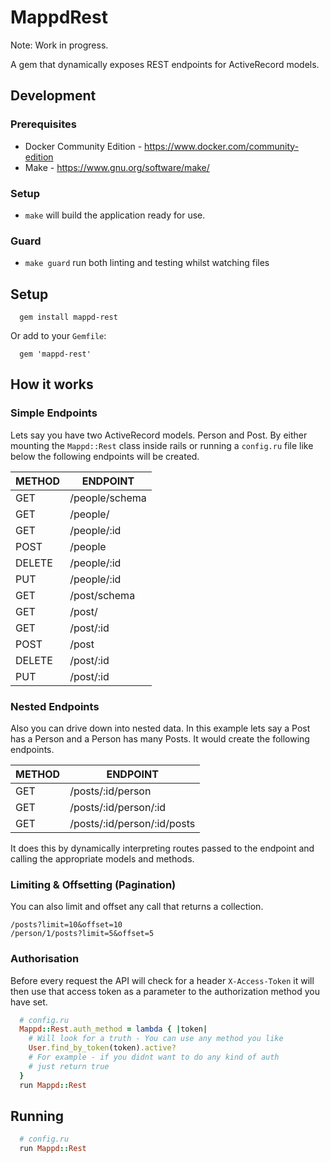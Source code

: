 # MappdRest

Note: Work in progress.

A gem that dynamically exposes REST endpoints for ActiveRecord models.

## Development

### Prerequisites

* Docker Community Edition - https://www.docker.com/community-edition
* Make - https://www.gnu.org/software/make/

### Setup

* `make` will build the application ready for use.

### Guard

* `make guard` run both linting and testing whilst watching files

## Setup

```
  gem install mappd-rest
```

Or add to your `Gemfile`:

```
  gem 'mappd-rest'
```

## How it works

### Simple Endpoints

Lets say you have two ActiveRecord models. Person and Post. By either mounting the `Mappd::Rest` class inside rails or running a `config.ru` file like below the following endpoints will be created.

| METHOD | ENDPOINT |
| --- | --- |
| GET | /people/schema |
| GET | /people/ |
| GET | /people/:id |
| POST | /people |
| DELETE | /people/:id |
| PUT | /people/:id |
| GET | /post/schema |
| GET | /post/ |
| GET | /post/:id |
| POST | /post |
| DELETE | /post/:id |
| PUT | /post/:id |

### Nested Endpoints

Also you can drive down into nested data. In this example lets say a Post has a Person and a Person has many Posts. It would create the following endpoints.


| METHOD | ENDPOINT |
| --- | --- |
| GET | /posts/:id/person |
| GET | /posts/:id/person/:id |
| GET | /posts/:id/person/:id/posts |

It does this by dynamically interpreting routes passed to the endpoint and calling the appropriate models and methods.

### Limiting & Offsetting (Pagination)
You can also limit and offset any call that returns a collection.

`/posts?limit=10&offset=10`  
`/person/1/posts?limit=5&offset=5`

### Authorisation

Before every request the API will check for a header `X-Access-Token` 
it will then use that access token as a parameter to the authorization method you have set.

```ruby
  # config.ru
  Mappd::Rest.auth_method = lambda { |token|
    # Will look for a truth - You can use any method you like
    User.find_by_token(token).active?
    # For example - if you didnt want to do any kind of auth
    # just return true
  }
  run Mappd::Rest
```
## Running

```ruby
  # config.ru
  run Mappd::Rest
```

